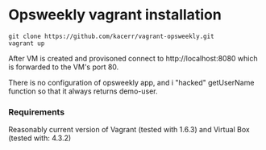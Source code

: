 # Opsweekly vagrant installation
```
git clone https://github.com/kacerr/vagrant-opsweekly.git
vagrant up
```

After VM is created and provisoned connect to http://localhost:8080 which is forwarded to the VM's port 80.

There is no configuration of opsweekly app, and i "hacked" getUserName function so that it always returns demo-user.


### Requirements
Reasonably current version of Vagrant (tested with 1.6.3) and Virtual Box (tested with: 4.3.2)
